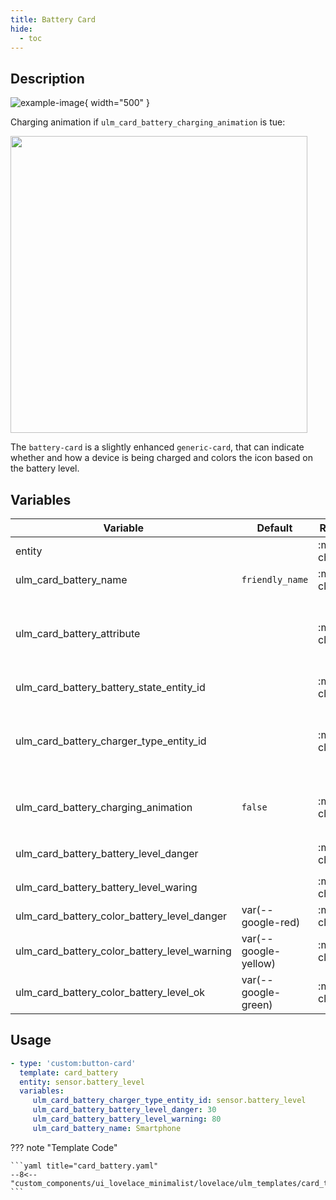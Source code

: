 ```yaml
---
title: Battery Card
hide:
  - toc
---
```

<!-- markdownlint-disable MD046 -->

## Description

![example-image](../../assets/img/ulm_cards/card_battery.png){ width="500" }

Charging animation if `ulm_card_battery_charging_animation` is tue:

<img src="https://user-images.githubusercontent.com/63370033/224753515-2dd8ca0e-42b9-4385-add9-4a1c42addaca.gif" width="475" />

The `battery-card` is a slightly enhanced `generic-card`, that can indicate whether and how a device is being charged and colors the icon based on the battery level.

## Variables

| Variable | Default | Required         | Notes             |
|----------|---------|------------------|-------------------|
| entity     |         | :material-check: | This is your battery entity                  |
| ulm_card_battery_name     | `friendly_name` | :material-close: | Customize name       |
| ulm_card_battery_attribute |         | :material-close: | If your entity provides the battery percent in an attribute (= not as an own sensor), fill in the attribute's name here. E.g. if you have `sensor.livingroom_thermometer` and the attribute for your battery power is `sensor.livingroom_thermometer.attributes.battery_percent`, you fill in battery_percent here. |
| ulm_card_battery_battery_state_entity_id |         | :material-close: | Entity that holds the battery state (charging/discharging). If provided, the Icon will display the current status. |
| ulm_card_battery_charger_type_entity_id |         | :material-close: | Entity that holds the charger type (ac/wireless/none). This Entity replaces the need for the `ulm_card_battery_battery_state_entity_id` entity. If provided, the Icon will display the current charger type. This is only useful if you charge your devices Wireless and with cable. |
| ulm_card_battery_charging_animation | `false` | :material-close: | Weather to show charging animation or not. If set to `true`, `ulm_card_battery_battery_state_entity_id` needs to be defined and `ulm_card_battery_charger_type_entity_id` will be ignored. |
| ulm_card_battery_battery_level_danger |         | :material-check: | Changes the color of the Icon, if the battery level falls below the provided value. Must be higher than `ulm_card_battery_battery_level_waring` |
| ulm_card_battery_battery_level_waring |         | :material-check: | Changes the color of the Icon, if the battery level falls below the provided value. |
| ulm_card_battery_color_battery_level_danger | var(--google-red) | :material-close: | Color of icon if battery level is within the 'danger' zone. |
| ulm_card_battery_color_battery_level_warning | var(--google-yellow) | :material-close: | Color of icon if battery level is within the 'warning' zone. |
| ulm_card_battery_color_battery_level_ok | var(--google-green) | :material-close: | Color of icon if battery level is not within the 'danger' or 'warning' zone. |

## Usage

```yaml
- type: 'custom:button-card'
  template: card_battery
  entity: sensor.battery_level
  variables:
     ulm_card_battery_charger_type_entity_id: sensor.battery_level
     ulm_card_battery_battery_level_danger: 30
     ulm_card_battery_battery_level_warning: 80
     ulm_card_battery_name: Smartphone
```

??? note "Template Code"

    ```yaml title="card_battery.yaml"
    --8<-- "custom_components/ui_lovelace_minimalist/lovelace/ulm_templates/card_templates/cards/card_battery.yaml"
    ```
